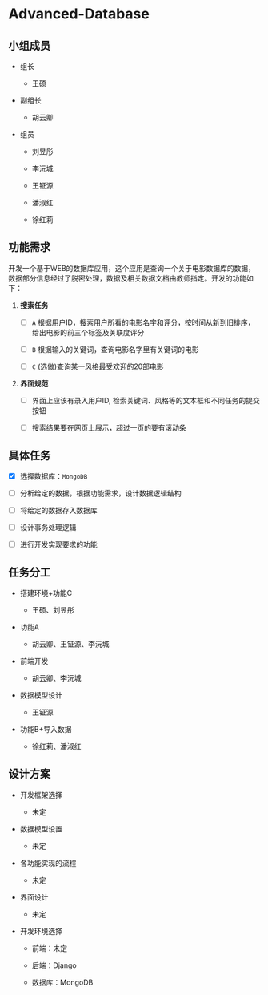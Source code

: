# Advanced-Database

## 小组成员

- 组长

    - 王硕

- 副组长

    - 胡云卿

- 组员

    - 刘昱彤

    - 李沅城

    - 王钲源

    - 潘淑红

    - 徐红莉

## 功能需求

开发一个基于WEB的数据库应用，这个应用是查询一个关于电影数据库的数据，数据部分信息经过了脱密处理，数据及相关数据文档由教师指定。开发的功能如下：

1. **搜索任务**

    - [ ] `A` 根据用户ID，搜索用户所看的电影名字和评分，按时间从新到旧排序，给出电影的前三个标签及关联度评分

    - [ ] `B` 根据输入的关键词，查询电影名字里有关键词的电影

    - [ ] `C` (选做)查询某一风格最受欢迎的20部电影

2. **界面规范**

    - [ ] 界面上应该有录入用户ID, 检索关键词、风格等的文本框和不同任务的提交按钮

    - [ ] 搜索结果要在网页上展示，超过一页的要有滚动条

## 具体任务

- [x] 选择数据库：`MongoDB`

- [ ] 分析给定的数据，根据功能需求，设计数据逻辑结构

- [ ] 将给定的数据存入数据库

- [ ] 设计事务处理逻辑

- [ ] 进行开发实现要求的功能

## 任务分工

- 搭建环境+功能C

    - 王硕、刘昱彤

- 功能A

    - 胡云卿、王钲源、李沅城

- 前端开发

    - 胡云卿、李沅城

- 数据模型设计

    - 王钲源

- 功能B+导入数据

    - 徐红莉、潘淑红

## 设计方案

- 开发框架选择

    - 未定

- 数据模型设置

    - 未定

- 各功能实现的流程

    - 未定

- 界面设计

    - 未定

- 开发环境选择

    - 前端：未定
    
    - 后端：Django

    - 数据库：MongoDB